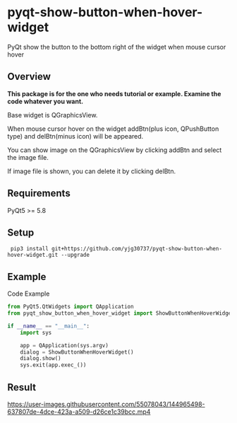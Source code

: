 # pyqt-show-button-when-hover-widget
PyQt show the button to the bottom right of the widget when mouse cursor hover

## Overview
<b>This package is for the one who needs tutorial or example. Examine the code whatever you want.</b>

Base widget is QGraphicsView. 

When mouse cursor hover on the widget addBtn(plus icon, QPushButton type) and delBtn(minus icon) will be appeared.

You can show image on the QGraphicsView by clicking addBtn and select the image file.

If image file is shown, you can delete it by clicking delBtn.

## Requirements
PyQt5 >= 5.8

## Setup
``` pip3 install git+https://github.com/yjg30737/pyqt-show-button-when-hover-widget.git --upgrade```

## Example
Code Example
```python
from PyQt5.QtWidgets import QApplication
from pyqt_show_button_when_hover_widget import ShowButtonWhenHoverWidget

if __name__ == "__main__":
    import sys

    app = QApplication(sys.argv)
    dialog = ShowButtonWhenHoverWidget()
    dialog.show()
    sys.exit(app.exec_())
```

## Result

https://user-images.githubusercontent.com/55078043/144965498-637807de-4dce-423a-a509-d26ce1c39bcc.mp4



